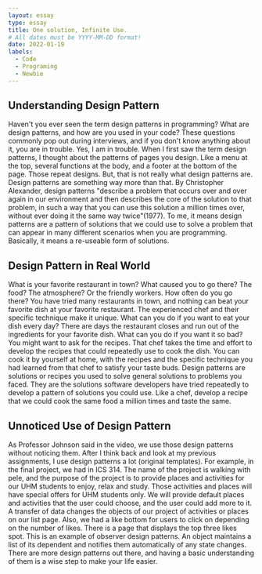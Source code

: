```yaml
---
layout: essay
type: essay
title: One solution, Infinite Use. 
# All dates must be YYYY-MM-DD format!
date: 2022-01-19
labels:
  - Code
  - Programing
  - Newbie
---
```


## Understanding Design Pattern

Haven't you ever seen the term design patterns in programming? What are design patterns, and how are you used in your code? These questions commonly pop out during interviews, and if you don't know anything about it, you are in trouble. Yes, I am in trouble. When I first saw the term design patterns, I thought about the patterns of pages you design. Like a menu at the top, several functions at the body, and a footer at the bottom of the page. Those repeat designs. But, that is not really what design patterns are. Design patterns are something way more than that. By Christopher Alexander, design patterns "describe a problem that occurs over and over again in our environment and then describes the core of the solution to that problem, in such a way that you can use this solution a million times over, without ever doing it the same way twice"(1977). To me, it means design patterns are a pattern of solutions that we could use to solve a problem that can appear in many different scenarios when you are programming. Basically, it means a re-useable form of solutions. 

## Design Pattern in Real World

What is your favorite restaurant in town? What caused you to go there? The food? The atmosphere? Or the friendly workers. How often do you go there? You have tried many restaurants in town, and nothing can beat your favorite dish at your favorite restaurant. The experienced chef and their specific technique make it unique. What can you do if you want to eat your dish every day? There are days the restaurant closes and run out of the ingredients for your favorite dish. What can you do if you want it so bad? You might want to ask for the recipes. That chef takes the time and effort to develop the recipes that could repeatedly use to cook the dish. You can cook it by yourself at home, with the recipes and the specific technique you had learned from that chef to satisfy your taste buds. Design patterns are solutions or recipes you used to solve general solutions to problems you faced. They are the solutions software developers have tried repeatedly to develop a pattern of solutions you could use. Like a chef, develop a recipe that we could cook the same food a million times and taste the same. 

## Unnoticed Use of Design Pattern

As Professor Johnson said in the video, we use those design patterns without noticing them. After I think back and look at my previous assignments, I use design patterns a lot (original templates). For example, in the final project, we had in ICS 314. The name of the project is walking with pele, and the purpose of the project is to provide places and activities for our UHM students to enjoy, relax and study. Those activities and places will have special offers for UHM students only. We will provide default places and activities that the user could choose, and the user could add more to it. A transfer of data changes the objects of our project of activities or places on our list page. Also, we had a like bottom for users to click on depending on the number of likes. There is a page that displays the top three likes spot. This is an example of observer design patterns. An object maintains a list of its dependent and notifies them automatically of any state changes. There are more design patterns out there, and having a basic understanding of them is a wise step to make your life easier. 
